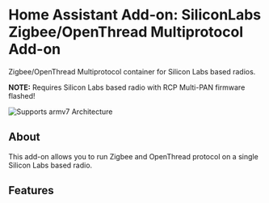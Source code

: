 # Home Assistant Add-on: SiliconLabs Zigbee/OpenThread Multiprotocol Add-on

Zigbee/OpenThread Multiprotocol container for Silicon Labs based radios.

**NOTE:** Requires Silicon Labs based radio with RCP Multi-PAN firmware flashed!

![Supports armv7 Architecture][armv7-shield]

## About

This add-on allows you to run Zigbee and OpenThread protocol on a single Silicon
Labs based radio.

## Features

[aarch64-shield]: https://img.shields.io/badge/aarch64-yes-orange.svg
[armv7-shield]: https://img.shields.io/badge/armv7-yes-green.svg
